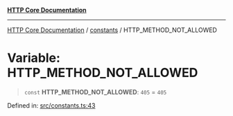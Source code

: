 [**HTTP Core Documentation**](../../README.md)

***

[HTTP Core Documentation](../../README.md) / [constants](../README.md) / HTTP\_METHOD\_NOT\_ALLOWED

# Variable: HTTP\_METHOD\_NOT\_ALLOWED

> `const` **HTTP\_METHOD\_NOT\_ALLOWED**: `405` = `405`

Defined in: [src/constants.ts:43](https://github.com/stonemjs/http-core/blob/f8360abdd8e841f59cefcfadd322bcf66d52c95b/src/constants.ts#L43)
